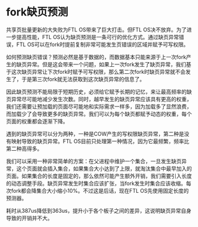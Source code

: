 # fork缺页预测

共享页批量更新的大失败为FTL OS带来了巨大打击。但FTL OS决不放弃。为了进一步提高性能，FTL OS认为缺页预测是一条可行的优化方式。通过缺页异常错误，FTL OS可以在fork时提前复制非常可能发生页错误的区域并赋予可写权限。

如何预测缺页错误？预测必然是基于数据的，而数据基本只能来源于上一次fork产生的缺页异常。但是这会带来一个问题，如果上一次fork发生了缺页异常，我们基于这次缺页异常让下次fork时赋予可写权限，那么第二次fork时缺页异常就不会发生了，于是第三次fork就无法获取到这次缺页异常的信息了。

因此缺页预测不能局限于短期历史，必须给它赋予长期的记忆，来让最高频率的缺页异常尽可能地减少发生次数。同时，越早发生的缺页异常应该具有更高的权重，我们还需要让预加载的页面尽可能地和实际需求一样多，因为加载多了显然浪费，而加载少了会导致更多的缺页异常。我们可以为每个缺页都赋予动态的权重，每个页面的权重都会逐渐下降。

遇到的缺页异常可以分为两种，一种是COW产生的写权限缺页异常，第二种是没有映射导致的缺页异常。FTL OS目前只处理第一种情况，因为它最频繁，频率比第二种高得多。

我们可以采用一种非常简单的方案：在父进程中维护一个集合，一旦发生缺页异常，这个页面就会插入集合，如果集合大小达到了上限，就淘汰集合中最早加入的页面。如果集合的长度是固定的，那么依然可能产生额外开销，我们需要引入长度的动态调整手段。缺页异常发生时集合应该扩张，当fork发生时集合应该收缩。每次fork都会降集合大小缩小10%。不过这是后话，现在FTL OS先使用固定长度的预测器。

耗时从387us降低到363us，提升小于各个板子之间的差异，这说明缺页异常自身导致的开销并不大。